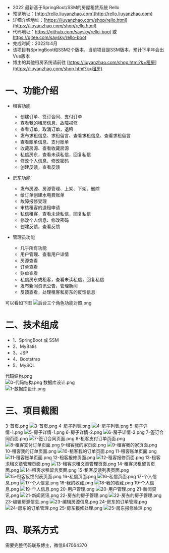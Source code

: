 - 2022 最新基于SpringBoot/SSM的房屋租赁系统 Rello
- 预览地址：[http://rello.liuyanzhao.com](http://rello.liuyanzhao.com)
- 详细介绍地址：[https://liuyanzhao.com/shop/rello.html](https://liuyanzhao.com/shop/rello.html)
- 代码地址：https://github.com/saysky/rello-boot 或 https://gitee.com/saysky/rello-boot
- 完成时间：2022年4月
- 该项目有SpringBoot和SSM2个版本，当前项目是SSM版本，预计下半年会出Vue版本
- 博主的其他租房系统请前往 [https://liuyanzhao.com/shop.html?k=租房](https://liuyanzhao.com/shop.html?k=租房)

# 一、功能介绍
- 租客功能
  - 创建订单、签订合同、支付订单
  - 查看我的租房信息，故障报修
  - 查看订单，取消订单，退租
  - 发布求租信息、求租留言、查看求租信息、查看求租留言
  - 查看账单信息、支付账单
  - 收藏房源、查看收藏房源
  - 私信房东，查看未读私信，回复私信
  - 修改个人信息、修改密码
  - 创建反馈，查看反馈

- 房东功能
  - 发布房源、房源管理、上架、下架、删除
  - 给订单创建水电费账单
  - 故障报修受理
  - 审核租客的退租申请
  - 私信租客，查看未读私信，回复私信
  - 修改个人信息、修改密码
  - 创建反馈，查看反馈

- 管理员功能
  - 几乎所有功能
  - 用户管理、查看用户详情
  - 房源查看
  - 订单查看
  - 账单查看
  - 私信房东或租客，查看未读私信，回复私信
  - 发布新闻资讯公告，管理新闻
  - 反馈查看，处理租客和房东的反馈信息

可以看如下图
![后台三个角色功能对照.png](img/2-后台三个角色功能对照.png)


# 二、技术组成
- 1、SpringBoot 或 SSM
- 2、MyBatis
- 3、JSP
- 4、Bootstrap
- 5、MySQL

代码结构.png <br/>
![0-代码结构.png](img/0-代码结构.png)
数据库设计.png <br/>
![1-数据库设计.png](img/1-数据库设计.png)


# 三、项目截图
3-首页.png
![3-首页.png](img/3-首页.png)
4-房子列表.png
![4-房子列表.png](img/4-房子列表.png)
5-房子详情-1.png
![5-房子详情-1.png](img/5-房子详情-1.png)
6-房子详情-2.png
![6-房子详情-2.png](img/6-房子详情-2.png)
7-签订合同页面.png
![7-签订合同页面.png](img/7-签订合同页面.png)
8-租客支付订单页面.png
![8-租客支付订单页面.png](img/8-租客支付订单页面.png)
9-租客我的家页面.png
![9-租客我的家页面.png](img/9-租客我的家页面.png)
10-租客我的订单页面.png
![10-租客我的订单页面.png](img/10-租客我的订单页面.png)
11-租客账单页面.png
![11-租客账单页面.png](img/11-租客账单页面.png)
12-租客报修页面.png
![12-租客报修页面.png](img/12-租客报修页面.png)
13-租客求租文章管理页面.png
![13-租客求租文章管理页面.png](img/13-租客求租文章管理页面.png)
14-租客求租留言页面.png
![14-租客求租留言页面.png](img/14-租客求租留言页面.png)
15-租客反馈列表页面.png
![15-租客反馈列表页面.png](img/15-租客反馈列表页面.png)
16-私信页面.png
![16-私信页面.png](img/16-私信页面.png)
17-个人信息.png
![17-个人信息.png](img/17-个人信息.png)
18-我的收藏.png
![18-我的收藏.png](img/18-我的收藏.png)
19-个人信息.png
![19-个人信息.png](img/19-个人信息.png)
20-用户管理.png
![20-用户管理.png](img/20-用户管理.png)
21-新闻资讯.png
![21-新闻资讯.png](img/21-新闻资讯.png)
22-房东的房子管理.png
![22-房东的房子管理.png](img/22-房东的房子管理.png)
23-编辑房源信息.png
![23-编辑房源信息.png](img/23-编辑房源信息.png)
24-房东的订单管理.png
![24-房东的订单管理.png](img/24-房东的订单管理.png)
25-房东报修处理.png
![25-房东报修处理.png](img/25-房东报修处理.png)

# 四、联系方式
需要完整代码联系博主，微信847064370


